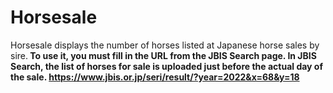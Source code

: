 # Horsesale

Horsesale displays the number of horses listed at Japanese horse sales by sire.<b>
To use it, you must fill in the URL from the JBIS Search page. In JBIS Search, the list of horses for sale is uploaded just before the actual day of the sale.<b>
https://www.jbis.or.jp/seri/result/?year=2022&x=68&y=18 <b>

